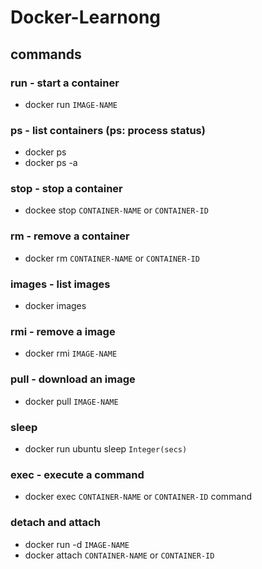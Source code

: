 # Docker-Learnong

## commands

### run - start a container
*   docker run `IMAGE-NAME`

### ps - list containers (ps: process status)
*   docker ps
*   docker ps -a

### stop - stop a container
*   dockee stop `CONTAINER-NAME` or `CONTAINER-ID`

### rm - remove a container
*   docker rm `CONTAINER-NAME` or `CONTAINER-ID`

### images - list images
*   docker images

### rmi - remove a image
*   docker rmi `IMAGE-NAME`

### pull - download an image
*   docker pull `IMAGE-NAME`

### sleep
*   docker run ubuntu sleep `Integer(secs)`

### exec - execute a command
*   docker exec `CONTAINER-NAME` or `CONTAINER-ID` command

### detach and attach
*   docker run -d `IMAGE-NAME`
*   docker attach `CONTAINER-NAME` or `CONTAINER-ID`